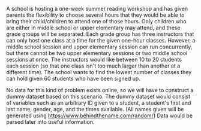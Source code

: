 A school is hosting a one-week summer reading workshop and has given parents the flexibility to choose several hours that they would be able to bring their child/children to attend one of those hours. Only children who are either in middle school or upper elementary may attend, and these grade groups will be separated. Each grade group has three instructors that can only host one class at a time for the given one-hour classes. However, a middle school session and upper elementary session can run concurrently, but there cannot be two upper elementary sessions or two middle school sessions at once. The instructors would like between 10 to 20 students each session (so that one class isn't too much larger than another at a different time). The school wants to find the lowest number of classes they can hold given 60 students who have been signed up.

No data for this kind of problem exists online, so we will have to construct a dummy dataset based on this scenario. The dummy dataset would consist of variables such as an arbitrary ID given to a student, a student's first and last name, gender, age, and the times available. (All names given will be generated using https://www.behindthename.com/random/) Data would be parsed later into useful information.
